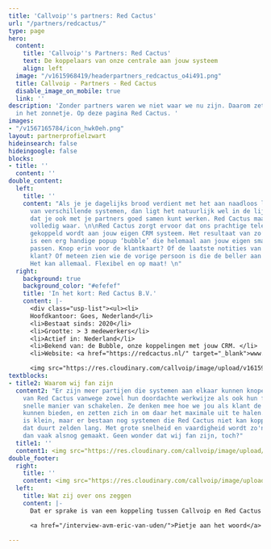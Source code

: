 ```yaml
---
title: 'Callvoip''s partners: Red Cactus'
url: "/partners/redcactus/"
type: page
hero:
  content:
    title: 'Callvoip''s Partners: Red Cactus'
    text: De koppelaars van onze centrale aan jouw systeem
    align: left
  image: "/v1615968419/headerpartners_redcactus_o4i491.png"
  title: Callvoip - Partners - Red Cactus
  disable_image_on_mobile: true
  link: ''
description: 'Zonder partners waren we niet waar we nu zijn. Daarom zetten we ze graag
  in het zonnetje. Op deze pagina Red Cactus. '
images:
- "/v1567165784/icon_hwk0eh.png"
layout: partnerprofielzwart
hideinsearch: false
hideingoogle: false
blocks:
- title: ''
  content: ''
double_content:
  left:
    title: ''
    content: "Als je je dagelijks brood verdient met het aan naadloos laten samenwerken
      van verschillende systemen, dan ligt het natuurlijk wel in de lijn der verwachting
      dat je ook met je partners goed samen kunt werken. Red Cactus maakt dat vooroordeel
      volledig waar. \n\nRed Cactus zorgt ervoor dat ons prachtige telefoniesysteem
      gekoppeld wordt aan jouw eigen CRM systeem. Het resultaat van zo’n koppeling
      is een erg handige popup ‘bubble’ die helemaal aan jouw eigen smaak is aan te
      passen. Knop erin voor de klantkaart? Of de laatste notities van de bewuste
      klant? Of meteen zien wie de vorige persoon is die de beller aan de lijn had?
      Het kan allemaal. Flexibel en op maat! \n"
  right:
    background: true
    background_color: "#efefef"
    title: 'In het kort: Red Cactus B.V.'
    content: |-
      <div class="usp-list"><ul><li>
      Hoofdkantoor: Goes, Nederland</li>
      <li>Bestaat sinds: 2020</li>
      <li>Grootte: > 3 medewerkers</li>
      <li>Actief in: Nederland</li>
      <li>Bekend van: de Bubble, onze koppelingen met jouw CRM. </li>
      <li>Website: <a href="https://redcactus.nl/" target="_blank">www.redcactus.nl</a><br></div>

      <img src="https://res.cloudinary.com/callvoip/image/upload/v1615904546/redCactus-icon_bqdw7l.png" alt="Red Cactus logo">
textblocks:
- title2: Waarom wij fan zijn
  content2: "Er zijn meer partijen die systemen aan elkaar kunnen knopen. Wij houden
    van Red Cactus vanwege zowel hun doordachte werkwijze als ook hun flexibele en
    snelle manier van schakelen. Ze denken mee hoe we jou als klant de beste oplossing
    kunnen bieden, en zetten zich in om daar het maximale uit te halen. \n\nDe kans
    is klein, maar er bestaan nog systemen die Red Cactus niet kan koppelen. Maar
    dat duurt zelden lang. Met grote snelheid en vaardigheid wordt zo'n koppeling
    dan vaak alsnog gemaakt. Geen wonder dat wij fan zijn, toch?"
  title1: ''
  content1: <img src="https://res.cloudinary.com/callvoip/image/upload/v1615889535/popup2_ca6tqu.png">
double_footer:
  right:
    title: ''
    content: <img src="https://res.cloudinary.com/callvoip/image/upload/v1615969123/quote_redcactus_xb3aqc.png">
  left:
    title: Wat zij over ons zeggen
    content: |-
      Dat er sprake is van een koppeling tussen Callvoip en Red Cactus met wederzijds goedvinden moge duidelijk zijn. We zijn erg enthousiast over de toegevoegde waarde die zij voor onze klanten kunnen leveren. Maar we vroegen ze ook wat zij eigenlijk van de samenwerking met ons vonden. We spraken Pietje Puk, Eindbaas van Red Cactus.

      <a href="/interview-avm-eric-van-uden/">Pietje aan het woord</a>

---
```


